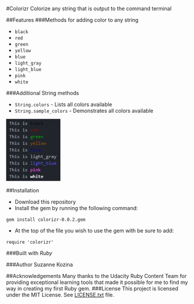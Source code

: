#Colorizr
Colorize any string that is output to the command terminal

##Features
###Methods for adding color to any string
* `black`
* `red`
* `green`
* `yellow`
* `blue`
* `light_gray`
* `light_blue`
* `pink`
* `white`

###Additional String methods
* `String.colors` - Lists all colors available
* `String.sample_colors` - Demonstrates all colors available

![String.sample-colors](image/sample_colors.JPG)

##Installation
* Download this repository
* Install the gem by running the following command:
```
gem install colorizr-0.0.2.gem
```
* At the top of the file you wish to use the gem with be sure to add:
```
require 'colorizr'
```

###Built with
*Ruby*

###Author
Suzanne Kozina

##Acknowledgements
Many thanks to the Udacity Ruby Content Team for providing exceptional learning tools that made it possible for me to find my way in creating my first Ruby gem.
###License
This project is licensed under the MIT License. See [LICENSE.txt](LICENSE.txt) file.

